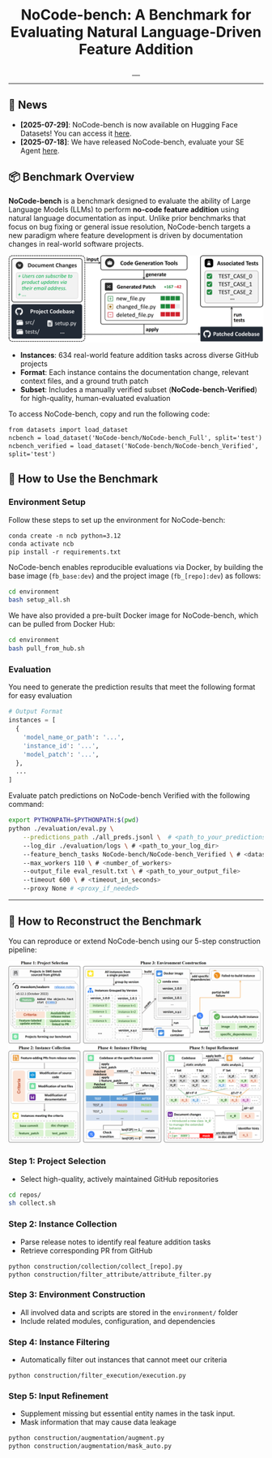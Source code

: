 
<div align="center">
  <h1 align="center">NoCode-bench: A Benchmark for Evaluating Natural
Language-Driven Feature Addition</h1>
</div>

<div align="center">
    <a href="https://github.com/ZJU-CTAG/NoCode-bench">
        <img src="https://img.shields.io/badge/GitHub-000?logo=github&logoColor=FFE165&style=for-the-badge" alt="">
    </a>
    <a href="https://huggingface.co/NoCode-bench">
        <img src="https://img.shields.io/badge/Datasets-000?logo=huggingface&logoColor=FFE165&style=for-the-badge" alt="">
    </a>
    <a href="https://arxiv.org/pdf/2507.18130">
        <img src="https://img.shields.io/badge/Paper-000?logoColor=FFE165&logo=arxiv&style=for-the-badge" alt="">
    </a>
    <a href="https://nocodebench.org/">
        <img src="https://img.shields.io/badge/Leaderboard-000?logoColor=FFE165&logo=googledocs&style=for-the-badge" alt="">
    </a>
    <a href="https://hub.docker.com/repository/docker/nocodebench/nocode-bench/">
        <img src="https://img.shields.io/badge/DockerHub-000?logoColor=FFE165&logo=docker&style=for-the-badge" alt="">
    </a>
    <hr>
</div>

## 📰 News
- **[2025-07-29]**: NoCode-bench is now available on Hugging Face Datasets! You can access it [here](https://huggingface.co/datasets/NoCode-bench).
- **[2025-07-18]**: We have released NoCode-bench, evaluate your SE Agent [here](https://arxiv.org/pdf/2507.18130).


## 📦 Benchmark Overview

**NoCode-bench** is a benchmark designed to evaluate the ability of Large Language Models (LLMs) to perform **no-code feature addition** using natural language documentation as input. Unlike prior benchmarks that focus on bug fixing or general issue resolution, NoCode-bench targets a new paradigm where feature development is driven by documentation changes in real-world software projects.

![task](./doc/task.png)

- **Instances**: 634 real-world feature addition tasks across diverse GitHub projects
- **Format**: Each instance contains the documentation change, relevant context files, and a ground truth patch
- **Subset**: Includes a manually verified subset (**NoCode-bench-Verified**) for high-quality, human-evaluated evaluation

[//]: # (> [!NOTE])

[//]: # (> We will provide the benchmark's Docker images and upload the benchmark to open-source platforms like huggingface after the paper can be de-anonymized.)

To access NoCode-bench, copy and run the following code:
```shell
from datasets import load_dataset
ncbench = load_dataset('NoCode-bench/NoCode-bench_Full', split='test')
ncbench_verified = load_dataset('NoCode-bench/NoCode-bench_Verified', split='test')
```

## 🚀 How to Use the Benchmark

### Environment Setup
Follow these steps to set up the environment for NoCode-bench:
```shell
conda create -n ncb python=3.12
conda activate ncb
pip install -r requirements.txt
```

NoCode-bench enables reproducible evaluations via Docker, by building the base image (`fb_base:dev`) and the project image (`fb_[repo]:dev`) as follows:

```bash
cd environment
bash setup_all.sh
```

We have also provided a pre-built Docker image for NoCode-bench, which can be pulled from Docker Hub:

```bash
cd environment
bash pull_from_hub.sh
```

[//]: # (### 2. Data Loading)

[//]: # ()
[//]: # (The benchmark data is stored in `data/instances/`:)

[//]: # ()
[//]: # (```sh)

[//]: # (results/)

[//]: # (  augmentation/)

[//]: # (    ├── ncb-verified_v0.1_augmented_masked.jsonl # FULL)

[//]: # (    └── ncb-verified_v0.1_augmented_masked.jsonl # VERUFIED)

[//]: # (```)

[//]: # ()
[//]: # (Each instance in `NoCode-bench-Verified` has been manually annotated to ensure **task clarity** and **evaluation accuracy**.)

[//]: # ()
[//]: # (### 3. Patch Generation)

[//]: # ()
[//]: # (First, load the data：)

[//]: # ()
[//]: # (```python)

[//]: # (bench_fpath = 'results/augmentation/fb-verified_v0.1_masked_augmented.jsonl')

[//]: # (instances = load_jsonl&#40;bench_fpath&#41;)

[//]: # (```)

[//]: # (For evaluation, you only need to focus on the following information)

[//]: # ()
[//]: # (Given an instance:)

[//]: # ()
[//]: # (- instance['instance_id']: unique identifier of the instance)

[//]: # (- instance['mask_doc_changes']: main input for the task)

[//]: # (- instance['augmentations']: optional input, which annotates newly introduced but undocumented entities to help mitigate FalseNegative caused by naming issues)


### Evaluation

You need to generate the prediction results that meet the following format for easy evaluation

```python
# Output Format
instances = [
  {
    'model_name_or_path': '...',
    'instance_id': '...',
    'model_patch': '...',
  },
  ...
]
```

Evaluate patch predictions on NoCode-bench Verified with the following command:

```sh
export PYTHONPATH=$PYTHONPATH:$(pwd)
python ./evaluation/eval.py \
    --predictions_path ./all_preds.jsonl \  # <path_to_your_predictions>
    --log_dir ./evaluation/logs \ # <path_to_your_log_dir>
    --feature_bench_tasks NoCode-bench/NoCode-bench_Verified \ # <dataset_name>
    --max_workers 110 \ # <number_of_workers>
    --output_file eval_result.txt \ # <path_to_your_output_file>
    --timeout 600 \ # <timeout_in_seconds>
    --proxy None # <proxy_if_needed>
```

------

## 🔧 How to Reconstruct the Benchmark

You can reproduce or extend NoCode-bench using our 5-step construction pipeline:

![workflow](./doc/workflow.png)

### Step 1: Project Selection

- Select high-quality, actively maintained GitHub repositories

```sh
cd repos/
sh collect.sh
```

### Step 2: Instance Collection

- Parse release notes to identify real feature addition tasks
- Retrieve corresponding PR from GitHub

```shell
python construction/collection/collect_[repo].py
python construction/filter_attribute/attribute_filter.py
```

### Step 3: Environment Construction

- All involved data and scripts are stored in the `environment/` folder
- Include related modules, configuration, and dependencies

### Step 4: Instance Filtering

- Automatically filter out instances that cannot meet our criteria

```shell
python construction/filter_execution/execution.py
```

### Step 5: Input Refinement

- Supplement missing but essential entity names in the task input.
- Mask information that may cause data leakage

```shell
python construction/augmentation/augment.py
python construction/augmentation/mask_auto.py
```


